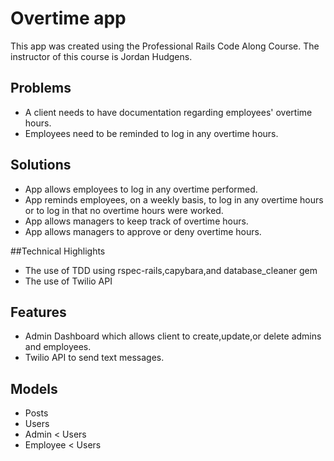 # Overtime app

This app was created using the Professional Rails Code Along Course. The instructor of this course is Jordan Hudgens.

## Problems
- A client needs to have documentation regarding employees' overtime hours. 
- Employees need to be reminded to log in any overtime hours.

## Solutions
- App allows employees to log in any overtime performed.
- App reminds employees, on a weekly basis, to log in any overtime hours or to log in that no overtime hours were worked.
- App allows managers to keep track of overtime hours.
- App allows managers to approve or deny overtime hours.

##Technical Highlights
- The use of TDD using rspec-rails,capybara,and database_cleaner gem
- The use of Twilio API

## Features
- Admin Dashboard which allows client to create,update,or delete admins and employees.
- Twilio API to send text messages.

## Models 
- Posts 
- Users
- Admin < Users
- Employee < Users